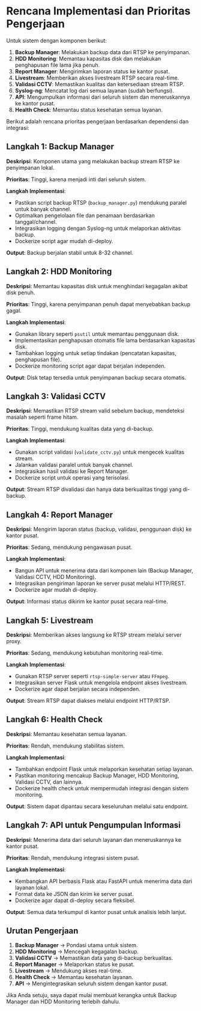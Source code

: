 # Rencana Implementasi dan Prioritas Pengerjaan

Untuk sistem dengan komponen berikut:

1. **Backup Manager**: Melakukan backup data dari RTSP ke penyimpanan.
2. **HDD Monitoring**: Memantau kapasitas disk dan melakukan penghapusan file lama jika penuh.
3. **Report Manager**: Mengirimkan laporan status ke kantor pusat.
4. **Livestream**: Memberikan akses livestream RTSP secara real-time.
5. **Validasi CCTV**: Memastikan kualitas dan ketersediaan stream RTSP.
6. **Syslog-ng**: Mencatat log dari semua layanan (sudah berfungsi).
7. **API**: Mengumpulkan informasi dari seluruh sistem dan meneruskannya ke kantor pusat.
8. **Health Check**: Memantau status kesehatan semua layanan.

Berikut adalah rencana prioritas pengerjaan berdasarkan dependensi dan integrasi:

## Langkah 1: Backup Manager

**Deskripsi**: Komponen utama yang melakukan backup stream RTSP ke penyimpanan lokal.

**Prioritas**: Tinggi, karena menjadi inti dari seluruh sistem.

**Langkah Implementasi**:
- Pastikan script backup RTSP (`backup_manager.py`) mendukung paralel untuk banyak channel.
- Optimalkan pengelolaan file dan penamaan berdasarkan tanggal/channel.
- Integrasikan logging dengan Syslog-ng untuk melaporkan aktivitas backup.
- Dockerize script agar mudah di-deploy.

**Output**: Backup berjalan stabil untuk 8-32 channel.

## Langkah 2: HDD Monitoring

**Deskripsi**: Memantau kapasitas disk untuk menghindari kegagalan akibat disk penuh.

**Prioritas**: Tinggi, karena penyimpanan penuh dapat menyebabkan backup gagal.

**Langkah Implementasi**:
- Gunakan library seperti `psutil` untuk memantau penggunaan disk.
- Implementasikan penghapusan otomatis file lama berdasarkan kapasitas disk.
- Tambahkan logging untuk setiap tindakan (pencatatan kapasitas, penghapusan file).
- Dockerize monitoring script agar dapat berjalan independen.

**Output**: Disk tetap tersedia untuk penyimpanan backup secara otomatis.

## Langkah 3: Validasi CCTV

**Deskripsi**: Memastikan RTSP stream valid sebelum backup, mendeteksi masalah seperti frame hitam.

**Prioritas**: Tinggi, mendukung kualitas data yang di-backup.

**Langkah Implementasi**:
- Gunakan script validasi (`validate_cctv.py`) untuk mengecek kualitas stream.
- Jalankan validasi paralel untuk banyak channel.
- Integrasikan hasil validasi ke Report Manager.
- Dockerize script untuk operasi yang terisolasi.

**Output**: Stream RTSP divalidasi dan hanya data berkualitas tinggi yang di-backup.

## Langkah 4: Report Manager

**Deskripsi**: Mengirim laporan status (backup, validasi, penggunaan disk) ke kantor pusat.

**Prioritas**: Sedang, mendukung pengawasan pusat.

**Langkah Implementasi**:
- Bangun API untuk menerima data dari komponen lain (Backup Manager, Validasi CCTV, HDD Monitoring).
- Integrasikan pengiriman laporan ke server pusat melalui HTTP/REST.
- Dockerize agar mudah di-deploy.

**Output**: Informasi status dikirim ke kantor pusat secara real-time.

## Langkah 5: Livestream

**Deskripsi**: Memberikan akses langsung ke RTSP stream melalui server proxy.

**Prioritas**: Sedang, mendukung kebutuhan monitoring real-time.

**Langkah Implementasi**:
- Gunakan RTSP server seperti `rtsp-simple-server` atau `FFmpeg`.
- Integrasikan server Flask untuk mengelola endpoint akses livestream.
- Dockerize agar dapat berjalan secara independen.

**Output**: Stream RTSP dapat diakses melalui endpoint HTTP/RTSP.

## Langkah 6: Health Check

**Deskripsi**: Memantau kesehatan semua layanan.

**Prioritas**: Rendah, mendukung stabilitas sistem.

**Langkah Implementasi**:
- Tambahkan endpoint Flask untuk melaporkan kesehatan setiap layanan.
- Pastikan monitoring mencakup Backup Manager, HDD Monitoring, Validasi CCTV, dan lainnya.
- Dockerize health check untuk mempermudah integrasi dengan sistem monitoring.

**Output**: Sistem dapat dipantau secara keseluruhan melalui satu endpoint.

## Langkah 7: API untuk Pengumpulan Informasi

**Deskripsi**: Menerima data dari seluruh layanan dan meneruskannya ke kantor pusat.

**Prioritas**: Rendah, mendukung integrasi sistem pusat.

**Langkah Implementasi**:
- Kembangkan API berbasis Flask atau FastAPI untuk menerima data dari layanan lokal.
- Format data ke JSON dan kirim ke server pusat.
- Dockerize agar dapat di-deploy secara fleksibel.

**Output**: Semua data terkumpul di kantor pusat untuk analisis lebih lanjut.

## Urutan Pengerjaan

1. **Backup Manager** → Pondasi utama untuk sistem.
2. **HDD Monitoring** → Mencegah kegagalan backup.
3. **Validasi CCTV** → Memastikan data yang di-backup berkualitas.
4. **Report Manager** → Melaporkan status ke pusat.
5. **Livestream** → Mendukung akses real-time.
6. **Health Check** → Memantau kesehatan layanan.
7. **API** → Mengintegrasikan seluruh sistem dengan kantor pusat.

Jika Anda setuju, saya dapat mulai membuat kerangka untuk Backup Manager dan HDD Monitoring terlebih dahulu.
